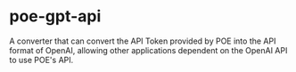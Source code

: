 # poe-gpt-api
A converter that can convert the API Token provided by POE into the API format of OpenAI, allowing other applications dependent on the OpenAI API to use POE's API.
